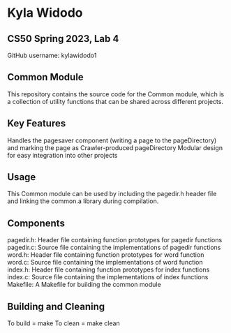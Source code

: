 # Kyla Widodo
## CS50 Spring 2023, Lab 4

GitHub username: kylawidodo1

## Common Module
This repository contains the source code for the Common module, which is a collection of utility functions that can be shared across different projects.

## Key Features
Handles the pagesaver component (writing a page to the pageDirectory) and marking the page as Crawler-produced pageDirectory
Modular design for easy integration into other projects

## Usage
This Common module can be used by including the pagedir.h header file and linking the common.a library during compilation.

## Components
pagedir.h: Header file containing function prototypes for pagedir functions
pagedir.c: Source file containing the implementations of pagedir functions
word.h: Header file containing function prototypes for word function
word.c: Source file containing the implementations of word function
index.h: Header file containing function prototypes for index functions
index.c: Source file containing the implementations of index functions
Makefile: A Makefile for building the common module

## Building and Cleaning 
To build = make
To clean = make clean